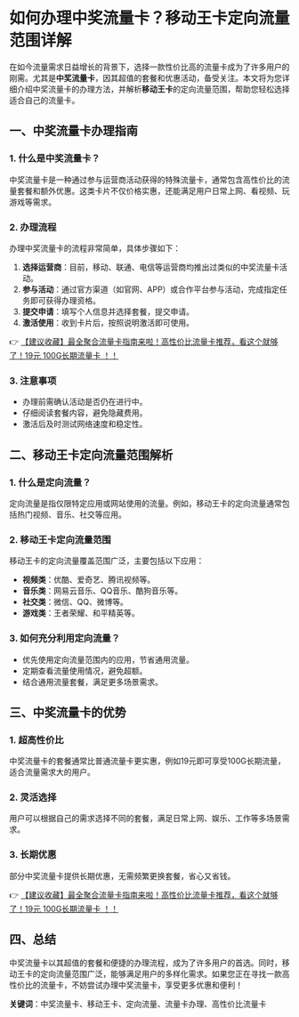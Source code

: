 # 如何办理中奖流量卡？移动王卡定向流量范围详解

在如今流量需求日益增长的背景下，选择一款性价比高的流量卡成为了许多用户的刚需。尤其是**中奖流量卡**，因其超值的套餐和优惠活动，备受关注。本文将为您详细介绍中奖流量卡的办理方法，并解析**移动王卡**的定向流量范围，帮助您轻松选择适合自己的流量卡。

## 一、中奖流量卡办理指南

### 1. 什么是中奖流量卡？
中奖流量卡是一种通过参与运营商活动获得的特殊流量卡，通常包含高性价比的流量套餐和额外优惠。这类卡片不仅价格实惠，还能满足用户日常上网、看视频、玩游戏等需求。

### 2. 办理流程
办理中奖流量卡的流程非常简单，具体步骤如下：
1. **选择运营商**：目前，移动、联通、电信等运营商均推出过类似的中奖流量卡活动。
2. **参与活动**：通过官方渠道（如官网、APP）或合作平台参与活动，完成指定任务即可获得办理资格。
3. **提交申请**：填写个人信息并选择套餐，提交申请。
4. **激活使用**：收到卡片后，按照说明激活即可使用。

👉 [【建议收藏】最全聚合流量卡指南来啦！高性价比流量卡推荐，看这个就够了！19元 100G长期流量卡 ！！](https://bit.ly/Liuliangka)

### 3. 注意事项
- 办理前需确认活动是否仍在进行中。
- 仔细阅读套餐内容，避免隐藏费用。
- 激活后及时测试网络速度和稳定性。

## 二、移动王卡定向流量范围解析

### 1. 什么是定向流量？
定向流量是指仅限特定应用或网站使用的流量。例如，移动王卡的定向流量通常包括热门视频、音乐、社交等应用。

### 2. 移动王卡定向流量范围
移动王卡的定向流量覆盖范围广泛，主要包括以下应用：
- **视频类**：优酷、爱奇艺、腾讯视频等。
- **音乐类**：网易云音乐、QQ音乐、酷狗音乐等。
- **社交类**：微信、QQ、微博等。
- **游戏类**：王者荣耀、和平精英等。

### 3. 如何充分利用定向流量？
- 优先使用定向流量范围内的应用，节省通用流量。
- 定期查看流量使用情况，避免超额。
- 结合通用流量套餐，满足更多场景需求。

## 三、中奖流量卡的优势

### 1. 超高性价比
中奖流量卡的套餐通常比普通流量卡更实惠，例如19元即可享受100G长期流量，适合流量需求大的用户。

### 2. 灵活选择
用户可以根据自己的需求选择不同的套餐，满足日常上网、娱乐、工作等多场景需求。

### 3. 长期优惠
部分中奖流量卡提供长期优惠，无需频繁更换套餐，省心又省钱。

👉 [【建议收藏】最全聚合流量卡指南来啦！高性价比流量卡推荐，看这个就够了！19元 100G长期流量卡 ！！](https://bit.ly/Liuliangka)

## 四、总结

中奖流量卡以其超值的套餐和便捷的办理流程，成为了许多用户的首选。同时，移动王卡的定向流量范围广泛，能够满足用户的多样化需求。如果您正在寻找一款高性价比的流量卡，不妨尝试办理中奖流量卡，享受更多优惠和便利！

**关键词**：中奖流量卡、移动王卡、定向流量、流量卡办理、高性价比流量卡